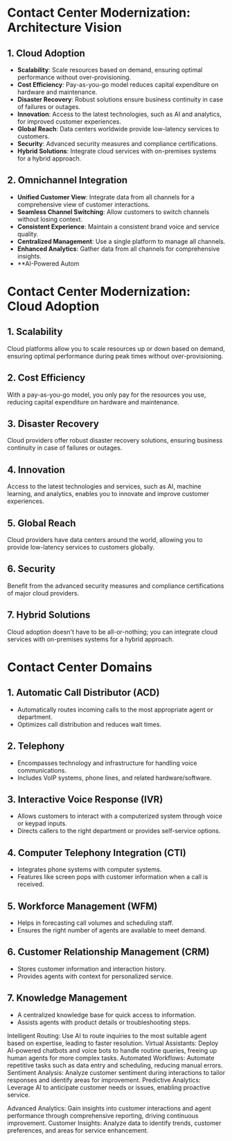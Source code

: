 # Contact Center Modernization: Architecture Vision

## 1. Cloud Adoption
- **Scalability**: Scale resources based on demand, ensuring optimal performance without over-provisioning.
- **Cost Efficiency**: Pay-as-you-go model reduces capital expenditure on hardware and maintenance.
- **Disaster Recovery**: Robust solutions ensure business continuity in case of failures or outages.
- **Innovation**: Access to the latest technologies, such as AI and analytics, for improved customer experiences.
- **Global Reach**: Data centers worldwide provide low-latency services to customers.
- **Security**: Advanced security measures and compliance certifications.
- **Hybrid Solutions**: Integrate cloud services with on-premises systems for a hybrid approach.

## 2. Omnichannel Integration
- **Unified Customer View**: Integrate data from all channels for a comprehensive view of customer interactions.
- **Seamless Channel Switching**: Allow customers to switch channels without losing context.
- **Consistent Experience**: Maintain a consistent brand voice and service quality.
- **Centralized Management**: Use a single platform to manage all channels.
- **Enhanced Analytics**: Gather data from all channels for comprehensive insights.
- **AI-Powered Autom


# Contact Center Modernization: Cloud Adoption

## 1. Scalability
Cloud platforms allow you to scale resources up or down based on demand, ensuring optimal performance during peak times without over-provisioning.

## 2. Cost Efficiency
With a pay-as-you-go model, you only pay for the resources you use, reducing capital expenditure on hardware and maintenance.

## 3. Disaster Recovery
Cloud providers offer robust disaster recovery solutions, ensuring business continuity in case of failures or outages.

## 4. Innovation
Access to the latest technologies and services, such as AI, machine learning, and analytics, enables you to innovate and improve customer experiences.

## 5. Global Reach
Cloud providers have data centers around the world, allowing you to provide low-latency services to customers globally.

## 6. Security
Benefit from the advanced security measures and compliance certifications of major cloud providers.

## 7. Hybrid Solutions
Cloud adoption doesn't have to be all-or-nothing; you can integrate cloud services with on-premises systems for a hybrid approach.


# Contact Center Domains

## 1. Automatic Call Distributor (ACD)
- Automatically routes incoming calls to the most appropriate agent or department.
- Optimizes call distribution and reduces wait times.

## 2. Telephony
- Encompasses technology and infrastructure for handling voice communications.
- Includes VoIP systems, phone lines, and related hardware/software.

## 3. Interactive Voice Response (IVR)
- Allows customers to interact with a computerized system through voice or keypad inputs.
- Directs callers to the right department or provides self-service options.

## 4. Computer Telephony Integration (CTI)
- Integrates phone systems with computer systems.
- Features like screen pops with customer information when a call is received.

## 5. Workforce Management (WFM)
- Helps in forecasting call volumes and scheduling staff.
- Ensures the right number of agents are available to meet demand.

## 6. Customer Relationship Management (CRM)
- Stores customer information and interaction history.
- Provides agents with context for personalized service.

## 7. Knowledge Management
- A centralized knowledge base for quick access to information.
- Assists agents with product details or troubleshooting steps.


Intelligent Routing: Use AI to route inquiries to the most suitable agent based on expertise, leading to faster resolution.
Virtual Assistants: Deploy AI-powered chatbots and voice bots to handle routine queries, freeing up human agents for more complex tasks.
Automated Workflows: Automate repetitive tasks such as data entry and scheduling, reducing manual errors.
Sentiment Analysis: Analyze customer sentiment during interactions to tailor responses and identify areas for improvement.
Predictive Analytics: Leverage AI to anticipate customer needs or issues, enabling proactive service.


Advanced Analytics: Gain insights into customer interactions and agent performance through comprehensive reporting, driving continuous improvement.
Customer Insights: Analyze data to identify trends, customer preferences, and areas for service enhancement.